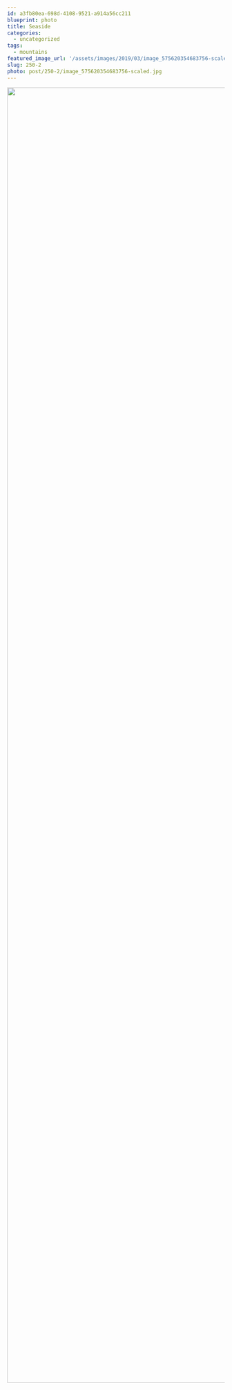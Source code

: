```yaml
---
id: a3fb80ea-698d-4108-9521-a914a56cc211
blueprint: photo
title: Seaside
categories:
  - uncategorized
tags:
  - mountains
featured_image_url: '/assets/images/2019/03/image_575620354683756-scaled.jpg'
slug: 250-2
photo: post/250-2/image_575620354683756-scaled.jpg
---
```

<p><img src="/assets/images/2019/03/image_575620354683756.jpg" class="size-full" width="3000" height="3000"></p>
